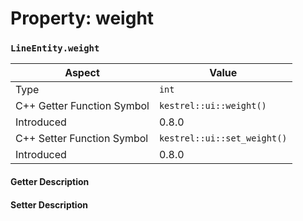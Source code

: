 
# Property: weight
### `LineEntity.weight`

| Aspect | Value |
| --- | --- |
| Type | `int` |
| C++ Getter Function Symbol | `kestrel::ui::weight()` |
| Introduced | 0.8.0 |
| C++ Setter Function Symbol | `kestrel::ui::set_weight()` |
| Introduced | 0.8.0 |

#### Getter Description

#### Setter Description

